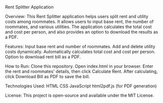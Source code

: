 Rent Splitter Application

Overview:
This Rent Splitter application helps users split rent and utility costs among roommates. It allows users to input base rent, the number of roommates, and various utilities. The application calculates the total cost and cost per person, and also provides an option to download the results as a PDF.

Features:
Input base rent and number of roommates.
Add and delete utility costs dynamically.
Automatically calculates total cost and cost per person.
Option to download rent bill as a PDF.

How to Run:
Clone this repository.
Open index.html in your browser.
Enter the rent and roommates' details, then click Calculate Rent.
After calculating, click Download Bill as PDF to save the bill.

Technologies Used:
HTML
CSS
JavaScript
html2pdf.js (for PDF generation)

License:
This project is open-source and available under the MIT License.


